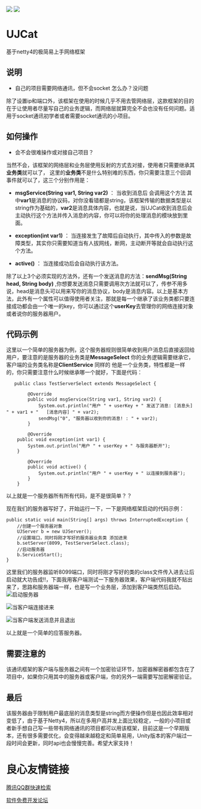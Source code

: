 ![](https://img.shields.io/badge/jdk-1.8-green.svg)  ![](https://img.shields.io/badge/Netty-4.0.52-orange.svg)
# UJCat
基于netty4的极简易上手网络框架
## 说明
- 自己的项目需要网络通讯，但不会socket 怎么办？没问题

除了设置ip和端口外，该框架在使用的时候几乎不用去管网络层，这款框架的目的在于让使用者尽量写自己的业务逻辑，而网络层就算完全不会也没有任何问题。适用于socket通讯初学者或者需要socket通讯的小项目。
## 如何操作
- 会不会很难操作或对接自己项目？

当然不会，该框架的网络层和业务层使用反射的方式去对接，使用者只需要继承其**业务类**就可以了， 这里的**业务类**不是什么特别难的东西，你只需要注意三个回调事件就可以了，这三个分别作用是：

- **msgService(String var1, String var2)** ： 当收到消息后 会调用这个方法 其中**var1**是消息的协议码，对你没看错都是string，该框架传输的数据类型是以string作为基础的，**var2**是消息具体内容，也就是说，当UJCat收到消息后会主动执行这个方法并传入消息的内容，你可以将你的处理消息的模块放到里面。

- **exception(int var1)** ： 当连接发生了故障后自动执行，其中传入的参数是故障类型，其实你只需要知道当有人拔网线，断网，主动断开等就会自动执行这个方法。

- **active()** ： 当连接成功后会自动执行该方法。

除了以上3个必须实现的方法外，还有一个发送消息的方法：**sendMsg(String head, String body)** ,你想要发送消息只需要调用次方法就可以了，传参不用多说，head是消息头可以用来写你的消息协议，body是消息内容。以上是基本方法，此外有一个属性可以值得使用者关注，那就是每一个继承了该业务类都只要连接成功都会由一个唯一的key，你可以通过这个**userKey**去管理你的网络连接对象或者说你的服务器用户。

## 代码示例

这里以一个简单的服务器为例，这个服务器规则很简单收到用户消息后直接返回给用户，要注意的是服务器的业务类是**MessageSelect** 你的业务逻辑需要继承它，客户端的业务类名称是**ClientService** 同样的 他是一个业务类，特性都是一样的，你只需要注意什么时候继承哪一个就好，下面是代码：

       public class TestServerSelect extends MessageSelect {
        
            @Override
        	public void msgService(String var1, String var2) {
        		System.out.println("用户 " + userKey + " 发送了消息: [消息头] " + var1 + "   [消息内容] " + var2);
        		sendMsg("0", "服务器以收到你的消息! : " + var2);
        	}
        
        	@Override
    	public void exception(int var1) {
    		System.out.println("用户 " + userKey + " 与服务器断开");
    	}
    
        	@Override
        	public void active() {
        		System.out.println("用户 " + userKey + " 以连接到服务器");
        	}
        }

以上就是一个服务器所有所有代码，是不是很简单？？

现在我们的服务器写好了，开始运行一下，一下是网络框架启动的代码示例：

    public static void main(String[] args) throws InterruptedException {
        //创建一个服务器对象
    	UJServer b = new UJServer();
        //设置端口，同时将刚才写好的服务器业务类 添加进来
        b.setServer(8099, TestServerSelect.class);
        //启动服务器
        b.ServiceStart();
    }

这里我们的服务器监听8099端口，同时将刚才写好的类的class文件传入进去让后启动就大功告成!!，下面我用客户端测试一下服务器效果，客户端代码我就不贴出来了，思路和服务器端一样，也是写一个业务层，添加到客户端类然后启动。
![启动服务器][1]


  ![当客户端连接进来][2]


  ![当客户端发送消息并且退出][3]


  [1]: https://s1.ax1x.com/2017/11/22/2xrKe.png "启动服务器"
  [2]: https://s1.ax1x.com/2017/11/22/2xybd.png "当客户端连接进来"
  [3]: https://s1.ax1x.com/2017/11/22/2xcVA.png "当客户端发送消息并且退出"
  
  以上就是一个简单的应答服务器。
  
## 需要注意的
该通讯框架的客户端与服务器之间有一个加密验证环节，加密器解密器都包含在了项目中，如果你只用其中的服务器或客户端，你的另外一端需要写加密解密验证。

## 最后
该服务器由于限制用户最底层的消息类型是string而方便操作但是也因此效率相对变低了，由于基于Netty4，所以在多用户高并发上面比较稳定，一般的小项目或者新手想自己写一些带有网络通讯的项目都可以用该框架，目前这是一个早期版本，还有很多需要优化，会变得越来越稳定和简单易用，Unity版本的客户端过一段时间会更新，同时api也会慢慢完善。希望大家支持！

 # 良心友情链接

[腾讯QQ群快速检索](http://u.720life.cn/s/8cf73f7c)

[软件免费开发论坛](http://u.720life.cn/s/bbb01dc0)